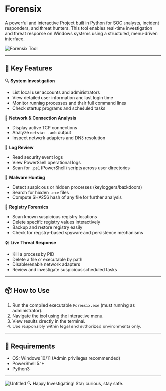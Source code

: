# Forensix
A powerful and interactive Project built in Python for SOC analysts, incident responders, and threat hunters. This tool enables real-time investigation and threat response on Windows systems using a structured, menu-driven interface.

![Forensix Tool](https://github.com/user-attachments/assets/7e1bd8e6-d517-47dc-b048-31e57158897e)

---

## 🎯 Key Features

🔍 **System Investigation**
- List local user accounts and administrators
- View detailed user information and last login time
- Monitor running processes and their full command lines
- Check startup programs and scheduled tasks

📡 **Network & Connection Analysis**
- Display active TCP connections
- Analyze `netstat -anb` output
- Inspect network adapters and DNS resolution

📝 **Log Review**
- Read security event logs
- View PowerShell operational logs
- Scan for `.ps1` (PowerShell) scripts across user directories

🧠 **Malware Hunting**
- Detect suspicious or hidden processes (keyloggers/backdoors)
- Search for hidden `.exe` files
- Compute SHA256 hash of any file for further analysis

🧬 **Registry Forensics**
- Scan known suspicious registry locations
- Delete specific registry values interactively
- Backup and restore registry easily
- Check for registry-based spyware and persistence mechanisms

🛠️ **Live Threat Response**
- Kill a process by PID
- Delete a file or executable by path
- Disable/enable network adapters
- Review and investigate suspicious scheduled tasks

---

## 📦 How to Use

1. Run the compiled executable `Forensix.exe` (must running as administrator).
2. Navigate the tool using the interactive menu.
3. View results directly in the terminal.
4. Use responsibly within legal and authorized environments only.

---

## 🔧 Requirements

- OS: Windows 10/11 (Admin privileges recommended)
- PowerShell 5.1+
- Python3
---
![Untitled](https://github.com/user-attachments/assets/cdc515c5-9a60-4848-a909-aad84b25c80c)
 🔍 Happy Investigating! Stay curious, stay safe.
